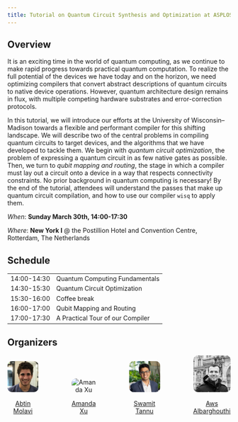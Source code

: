 ```yaml
---
title: Tutorial on Quantum Circuit Synthesis and Optimization at ASPLOS '25 
---
```


## Overview
It is an exciting time in the world of quantum computing, as we continue to make rapid progress towards practical quantum computation. To realize the full potential of the devices we have today and on the horizon, we need optimizing compilers that convert abstract descriptions of quantum circuits to native device operations. 
However, quantum architecture design remains in flux, with multiple competing hardware substrates and error-correction protocols. 

In this tutorial, we will introduce our efforts at the University of Wisconsin–Madison towards a flexible 
and performant compiler for this shifting landscape. We will describe two of the central problems in
compiling quantum circuits to target devices, and the algorithms that we have developed to tackle them. 
We begin with *quantum circuit optimization*, the problem of expressing a quantum circuit in as few native gates as possible.
Then, we turn to *qubit mapping and routing*, the stage in which a compiler must lay out a circuit onto a device in a way that respects connectivity constraints. No prior background in quantum computing is necessary! By the end of the tutorial, attendees will understand the passes that make up quantum circuit compilation, and how to use our compiler `wisq` to apply them.

*When*: **Sunday March 30th, 14:00-17:30**

*Where*: **New York I** @ the Postillion Hotel and Convention Centre, Rotterdam, The Netherlands

## Schedule 

|             |                                  |
| ----------- | -------------------------------- |
| 14:00-14:30 | Quantum Computing Fundamentals   |
| 14:30-15:30 | Quantum Circuit Optimization     |
| 15:30-16:00 | Coffee break                     |
| 16:00-17:00 | Qubit Mapping and Routing        |
| 17:00-17:30 | A Practical Tour of our Compiler |


## Organizers
<div style="display: flex; gap: 75px; align-items: flex-end">
<div style="text-align: center;"><img class='thumbnail' src="files/abtin_photo.png" alt="Abtin Molavi" width="120"  style="border-radius: 10px;"/><p> <a href=https://pages.cs.wisc.edu/~amolavi> Abtin Molavi</a></p> </div>

<div style="text-align: center;"> <img class='thumbnail' src="files/amanda.png" alt="Amanda Xu" width="120" style="border-radius: 10px;"><p> <a href=https://amandashoe.github.io>Amanda Xu</a> </p> </div>

<div style="text-align: center;"> <img class='thumbnail' src="files/Swamit_Tannu.jpg" alt="Swamit Tannu" width="120" style="border-radius: 10px;"/><p> <a href=https://swamittannu.com>Swamit Tannu</a> </p> </div>

<div style="text-align: center;">  <img class='thumbnail' src="files/aws.jpg" alt="Aws Albarghouthi" width="120"  style="border-radius: 10px;"/><p> <a href=https://pages.cs.wisc.edu/~aws>Aws Albarghouthi</a> </p> </div>





